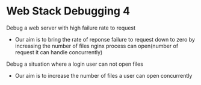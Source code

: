 # Web Stack Debugging 4
Debug a web server with high failure rate to request
- Our aim is to bring the rate of reponse failure to request down to zero by increasing the number of files nginx process can open(number of request it can handle concurrently)

Debug a situation where a login user can not open files
- Our aim is to increase the number of files a user can open concurrently
